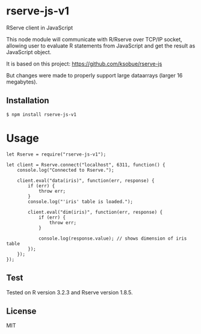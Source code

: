 # rserve-js-v1

RServe client in JavaScript

This node module will communicate with R/Rserve over TCP/IP socket, allowing user to evaluate R statements from JavaScript and get the result as JavaScript object.

It is based on this project: https://github.com/ksobue/rserve-js

But changes were made to properly support large dataarrays (larger 16 megabytes).

## Installation
    $ npm install rserve-js-v1
  
# Usage
    let Rserve = require("rserve-js-v1");
    
    let client = Rserve.connect("localhost", 6311, function() {
        console.log("Connected to Rserve.");
        
        client.eval("data(iris)", function(err, response) {
            if (err) {
                throw err;
            }
            console.log("'iris' table is loaded.");
            
            client.eval("dim(iris)", function(err, response) {
                if (err) {
                    throw err;
                }
                
                console.log(response.value); // shows dimension of iris table
            });
        });
    });

## Test
Tested on R version 3.2.3 and Rserve version 1.8.5.

## License
MIT
